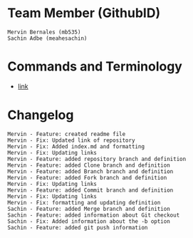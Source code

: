 # Team Member (GithubID)
    Mervin Bernales (mb535)
    Sachin Adbe (meahesachin)

# Commands and Terminology
   - [link](index.md)




# Changelog
    Mervin - Feature: created readme file
    Mervin - Fix: Updated link of repository
    Mervin - Fix: Added index.md and formatting
    Mervin - Fix: Updating links
    Mervin - Feature: added repository branch and definition
    Mervin - Feature: added Clone branch and definition
    Mervin - Feature: added Branch branch and definition
    Mervin - Feature: added Fork branch and definition
    Mervin - Fix: Updating links
    Mervin - Feature: added Commit branch and definition
    Mervin - Fix: Updating links
    Mervin - Fix: formatting and updating definition
    Sachin - Feature: added Merge branch and definition
    Sachin - Feature: added information about Git checkout
    Sachin - Fix: Added information about the -b option
    Sachin - Feature: added git push information